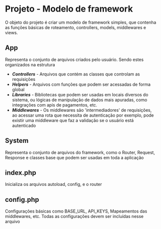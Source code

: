 # Projeto - Modelo de framework

O objeto do projeto é criar um modelo de framework simples, que contenha as funções básicas de roteamento, controllers, models, middlewares e views.

## App
Representa o conjunto de arquivos criados pelo usuário.
Sendo estes organizados na estrutura
* ***Controllers*** - Arquivos que contém as classes que controlam as requisições
* ***Helpers*** - Arquivos com funções que podem ser acessadas de forma global
* ***Libraries*** - Bibliotecas que podem ser usadas em locais diversos do sistema, ou lógicas de manipulação de dados mais apuradas, como integrações com apis de pagamentos, etc.
* ***Middlewares*** - Os middlewares são 'intermediadores' de requisições, ao acessar uma rota que necessita de autenticação por exemplo, pode existir uma middleware que faz a validação se o usuário está autenticado

## System
Representa o conjunto de arquivos do framework, como o Router, Request, Response e classes base que podem ser usadas em toda a aplicação

## index.php
Inicializa os arquivos autoload, config, e o router

## config.php
Configurações básicas como BASE_URL, API_KEYS, Mapeamentos das middlewares, etc.
Todas as configurações devem ser incluídas nesse arquivo
